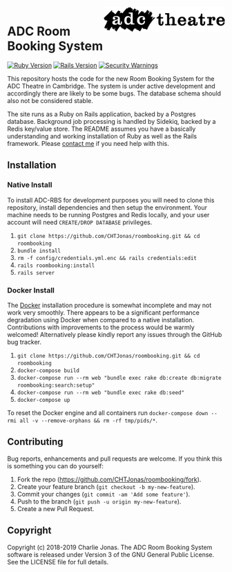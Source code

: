 <img width="280" align="right" src="https://raw.githubusercontent.com/CHTJonas/roombooking/master/public/logo-long-black.svg?sanitize=true">

# ADC Room Booking System

[![Ruby Version](https://img.shields.io/badge/Ruby-v2.6.1-brightgreen.svg)](https://www.ruby-lang.org/en/)
[![Rails Version](https://img.shields.io/badge/Rails-v5.2.2.1-brightgreen.svg)](http://rubyonrails.org/)
[![Security Warnings](https://hakiri.io/github/CHTJonas/roombooking/master.svg)](https://hakiri.io/github/CHTJonas/roombooking/master)

This repository hosts the code for the new Room Booking System for the ADC Theatre in Cambridge.
The system is under active development and accordingly there are likely to be some bugs.
The database schema should also not be considered stable.

The site runs as a Ruby on Rails application, backed by a Postgres database.
Background job processing is handled by Sidekiq, backed by a Redis key/value store.
The README assumes you have a basically understanding and working installation of Ruby as well as the Rails framework.
Please [contact me](mailto:charlie@charliejonas.co.uk) if you need help with this.

## Installation
### Native Install
To install ADC-RBS for development purposes you will need to clone this repository, install dependencies and then setup the environment.
Your machine needs to be running Postgres and Redis locally, and your user account will need `CREATE/DROP DATABASE` privileges.

1. `git clone https://github.com/CHTJonas/roombooking.git && cd roombooking`
2. `bundle install`
3. `rm -f config/credentials.yml.enc && rails credentials:edit`
4. `rails roombooking:install`
5. `rails server`

### Docker Install
The [Docker](https://www.docker.com/get-started) installation procedure is somewhat incomplete and may not work very smoothly.
There appears to be a significant performance degradation using Docker when compared to a native installation.
Contributions with improvements to the process would be warmly welcomed!
Alternatively please kindly report any issues through the GitHub bug tracker.
1. `git clone https://github.com/CHTJonas/roombooking.git && cd roombooking`
2. `docker-compose build`
3. `docker-compose run --rm web "bundle exec rake db:create db:migrate roombooking:search:setup"`
4. `docker-compose run --rm web "bundle exec rake db:seed"`
5. `docker-compose up`

To reset the Docker engine and all containers run `docker-compose down --rmi all -v --remove-orphans && rm -rf tmp/pids/*`.


## Contributing
Bug reports, enhancements and pull requests are welcome.
If you think this is something you can do yourself:

1. Fork the repo (https://github.com/CHTJonas/roombooking/fork).
2. Create your feature branch (`git checkout -b my-new-feature`).
3. Commit your changes (`git commit -am 'Add some feature'`).
4. Push to the branch (`git push -u origin my-new-feature`).
5. Create a new Pull Request.

## Copyright
Copyright (c) 2018-2019 Charlie Jonas.
The ADC Room Booking System software is released under Version 3 of the GNU General Public License.
See the LICENSE file for full details.
